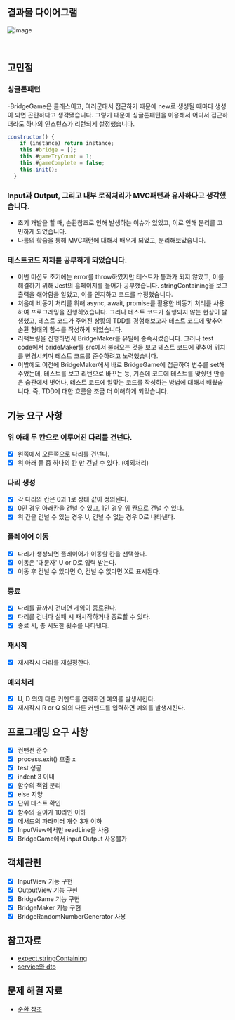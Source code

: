## 결과물 다이어그램
![image](https://user-images.githubusercontent.com/78866590/202894017-b3d1a855-20fe-4f79-b2fd-3900a3401bed.png)

<br/>

## 고민점
### 싱글톤패턴
-BridgeGame은 클래스이고, 여러군대서 접근하기 때문에 new로 생성될 때마다 생성이 되면 곤란하다고 생각됐습니다.
그렇기 때문에 싱글톤패턴을 이용해서 어디서 접근하더라도 하나의 인스턴스가 리턴되게 설정했습니다.

```javascript
constructor() {
    if (instance) return instance;
    this.#bridge = [];
    this.#gameTryCount = 1;
    this.#gameComplete = false;
    this.init();
  }
```

### Input과 Output, 그리고 내부 로직처리가 MVC패턴과 유사하다고 생각했습니다.
- 초기 개발을 할 때, 순환참조로 인해 발생하는 이슈가 있었고, 이로 인해 분리를 고민하게 되었습니다.
- 나름의 학습을 통해 MVC패턴에 대해서 배우게 되었고, 분리해보았습니다.

### 테스트코드 자체를 공부하게 되었습니다.
- 이번 미션도 초기에는 error를 throw하였지만 테스트가 통과가 되지 않았고, 이를 해결하기 위해 Jest의 홈페이지를 들어가 공부했습니다.
stringContaining을 보고 출력을 해야함을 알았고, 이를 인지하고 코드를 수정했습니다.
- 처음에 비동기 처리를 위해 async, await, promise를 활용한 비동기 처리를 사용하여 프로그래밍을 진행하였습니다.
그러나 테스트 코드가 실행되지 않는 현상이 발생했고, 테스트 코드가 주어진 상황의 TDD를 경험해보고자 테스트 코드에 맞추어 
순환 형태의 함수를 작성하게 되었습니다.
- 리팩토링을 진행하면서 BridgeMaker를 유틸에 종속시켰습니다. 그러나 test code에서 brideMaker를 src에서 불러오는 것을 보고
테스트 코드에 맞추어 위치를 변경시키며 테스트 코드를 준수하려고 노력했습니다.
- 이밖에도 이전에 BridgeMaker에서 바로 BridgeGame에 접근하여 변수를 set해주었는데, 테스트를 보고 리턴으로 바꾸는 등,
기존에 코드에 테스트를 맞췄던 안좋은 습관에서 벗어나, 테스트 코드에 알맞는 코드를 작성하는 방법에 대해서 배웠습니다.
즉, TDD에 대한 흐름을 조금 더 이해하게 되었습니다.

## 기능 요구 사항
### 위 아래 두 칸으로 이루어진 다리를 건넌다.
- [x] 왼쪽에서 오른쪽으로 다리를 건넌다.
- [x] 위 아래 둘 중 하나의 칸 만 건널 수 있다. (예외처리)
### 다리 생성 
- [x] 각 다리의 칸은 0과 1로 상태 값이 정의된다.
- [x] 0인 경우 아래칸을 건널 수 있고, 1인 경우 위 칸으로 건널 수 있다.
- [x] 위 칸을 건널 수 있는 경우 U,  건널 수 없는 경우 D로 나타낸다.
### 플레이어 이동
- [x] 다리가 생성되면 플레이어가 이동할 칸을 선택한다.
- [x] 이동은 '대문자' U or D로 입력 받는다.
- [x] 이동 후 건널 수 있다면 O, 건널 수 없다면 X로 표시된다.
### 종료
- [x] 다리를 끝까지 건너면 게임이 종료된다.
- [x] 다리를 건너다 실패 시 재시작하거나 종료할 수 있다.
- [x] 종료 시, 총 시도한 횟수를 나타낸다.
### 재시작
- [x] 재시작시 다리를 재설정한다.
###  예외처리
- [x] U, D 외의 다른 커멘드를 입력하면 예외를 발생시킨다.
- [x] 재시작시 R or Q 외의 다른 커맨드를 입력하면 예외를 발생시킨다.

## 프로그래밍 요구 사항
- [x] 컨밴션 준수
- [x] process.exit() 호출 x
- [x] test 성공
- [x] indent 3 이내
- [x] 함수의 책임 분리
- [x] else 지양
- [x] 단위 테스트 확인
- [x] 함수의 길이가 10라인 이하
- [x] 메서드의 파라미터 개수 3개 이하
- [x] InputView에서만 readLine을 사용
- [x] BridgeGame에서 input Output 사용불가

## 객체관련
- [x] InputView 기능 구현
- [x] OutputView 기능 구현
- [x] BridgeGame 기능 구현
- [x] BridgeMaker 기능 구현
- [x] BridgeRandomNumberGenerator 사용

## 참고자료
- [expect.stringContaining](https://jestjs.io/docs/expect#expectstringcontainingstring)
- [service와 dto](https://www.kurien.net/post/view/24)

## 문제 해결 자료
- [순환 참조](https://stackoverflow.com/questions/64713565/accessing-non-existent-property-padlevels-of-module-exports-inside-circular-de)

